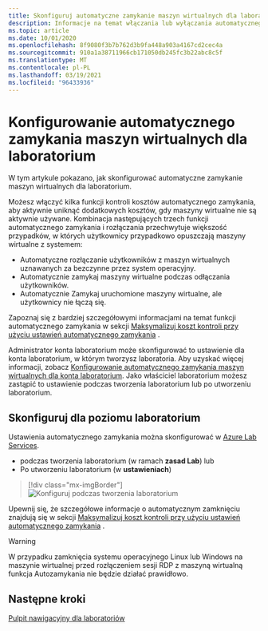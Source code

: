 ```yaml
---
title: Skonfiguruj automatyczne zamykanie maszyn wirtualnych dla laboratorium w Azure Lab Services
description: Informacje na temat włączania lub wyłączania automatycznego zamykania maszyn wirtualnych po odłączeniu połączenia z pulpitem zdalnym.
ms.topic: article
ms.date: 10/01/2020
ms.openlocfilehash: 8f9080f3b7b762d3b9fa448a903a4167cd2cec4a
ms.sourcegitcommit: 910a1a38711966cb171050db245fc3b22abc8c5f
ms.translationtype: MT
ms.contentlocale: pl-PL
ms.lasthandoff: 03/19/2021
ms.locfileid: "96433936"
---
```

# <a name="configure-automatic-shutdown-of-vms-for-a-lab"></a>Konfigurowanie automatycznego zamykania maszyn wirtualnych dla laboratorium

W tym artykule pokazano, jak skonfigurować automatyczne zamykanie maszyn wirtualnych dla laboratorium.

Możesz włączyć kilka funkcji kontroli kosztów automatycznego zamykania, aby aktywnie uniknąć dodatkowych kosztów, gdy maszyny wirtualne nie są aktywnie używane. Kombinacja następujących trzech funkcji automatycznego zamykania i rozłączania przechwytuje większość przypadków, w których użytkownicy przypadkowo opuszczają maszyny wirtualne z systemem:
 
* Automatyczne rozłączanie użytkowników z maszyn wirtualnych uznawanych za bezczynne przez system operacyjny.
* Automatycznie zamykaj maszyny wirtualne podczas odłączania użytkowników.
* Automatycznie Zamykaj uruchomione maszyny wirtualne, ale użytkownicy nie łączą się.

Zapoznaj się z bardziej szczegółowymi informacjami na temat funkcji automatycznego zamykania w sekcji [Maksymalizuj koszt kontroli przy użyciu ustawień automatycznego zamykania](cost-management-guide.md#automatic-shutdown-settings-for-cost-control) .

Administrator konta laboratorium może skonfigurować to ustawienie dla konta laboratorium, w którym tworzysz laboratoria. Aby uzyskać więcej informacji, zobacz [Konfigurowanie automatycznego zamykania maszyn wirtualnych dla konta laboratorium](how-to-configure-lab-accounts.md). Jako właściciel laboratorium możesz zastąpić to ustawienie podczas tworzenia laboratorium lub po utworzeniu laboratorium. 

## <a name="configure-for-the-lab-level"></a>Skonfiguruj dla poziomu laboratorium

Ustawienia automatycznego zamykania można skonfigurować w [Azure Lab Services](https://labs.azure.com/).

* podczas tworzenia laboratorium (w ramach **zasad Lab**) lub
* Po utworzeniu laboratorium (w **ustawieniach**)

> [!div class="mx-imgBorder"]
> ![Konfiguruj podczas tworzenia laboratorium](./media/how-to-enable-shutdown-disconnect/configure-lab-creation.png)

Upewnij się, że szczegółowe informacje o automatycznym zamknięciu znajdują się w sekcji [Maksymalizuj koszt kontroli przy użyciu ustawień automatycznego zamykania](cost-management-guide.md#automatic-shutdown-settings-for-cost-control) .

> [!WARNING]
> W przypadku zamknięcia systemu operacyjnego Linux lub Windows na maszynie wirtualnej przed rozłączeniem sesji RDP z maszyną wirtualną funkcja Autozamykania nie będzie działać prawidłowo.  
## <a name="next-steps"></a>Następne kroki

[Pulpit nawigacyjny dla laboratoriów](use-dashboard.md)
